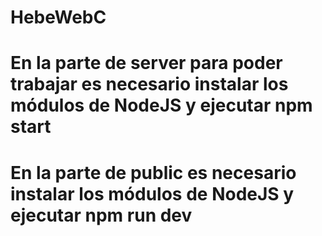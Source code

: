 # HebeWebC

# En la parte de server para poder trabajar es necesario instalar los módulos de NodeJS y ejecutar npm start
# En la parte de public es necesario instalar los módulos de NodeJS y ejecutar npm run dev
